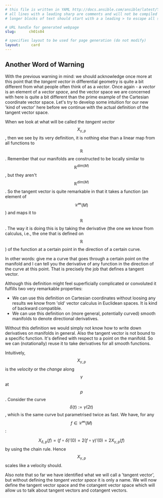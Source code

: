 ```yaml
---
# this file is written in YAML http://docs.ansible.com/ansible/latest/YAMLSyntax.html
# all lines with a leading sharp are comments and will not be compiled
# longer blocks of text should start with a a leading > to escape all special characters

# URL handle for generated webpage
slug:      ch01s04

# specifies layout to be used for page generation (do not modify)
layout:     card
---
```


## Another Word of Warning

With the previous warning in mind: we should acknowledge once more at this point that the _tangent vector_ in differential geometry is quite a bit different from what people often think of as a _vector_.
Once again - a _vector_ is an element of a _vector space_, and the vector space we are concerned with here is quite a bit different than the prime example of the Cartesian coordinate vector space.
Let's try to develop some intuition for our new 'kind of vector' here before we continue with the actual definition of the tangent vector space.

When we look at what will be called the _tangent vector_ $$X_{\gamma,p}$$, then we see by its very definition, it is nothing else than a linear map from all functions to $$\mathbb R$$.
Remember that our manifolds are constructed to be locally similar to $$\mathbb R^{dim(M)}$$, but they aren't $$\mathbb R^{dim(M)}$$. 
So the tangent vector is quite remarkable in that it takes a function (an element of $$\mathcal{C}^\infty(M)$$) and maps it to $$\mathbb R$$. 
The way it is doing this is by taking the derivative (the one we know from calculus, i.e., the one that is defined on $$\mathbb R$$) of the function at a certain point in the direction of a certain curve.

In other words: give me a curve that goes through a certain point on the manifold and I can tell you the derivative of any function in the direction of the curve at this point.
That is precisely the job that defines a tangent vector.

Although this definition might feel superficially complicated or convoluted it fulfills two very remarkable properties:
* We can use this definition on Cartesian coordinates without loosing any results we know from 'old' vector calculus in Euclidean spaces. It is kind of backward compatible.
* We can use this definition on (more general, potentially curved) smooth manifolds to denote directional derivatives.

Without this definition we would simply not know how to write down derivatives on manifolds in general. 
Also the tangent vector is not bound to a specific function. 
It's defined with respect to a point on the manifold. 
So we can (notationally) reuse it to take derivatives for all smooth functions. 

Intuitively, $$X_{\gamma,p}$$ is the _velocity_ or the _change_ along $$\gamma$$ at $$p$$. Consider the curve $$\delta(t):=\gamma(2t)$$, which is the same curve but parametrised twice as fast. 
We have, for any $$f\in \mathcal{C}^\infty(M)$$:

$$X_{\delta,p}(f) = (f\circ\delta)'(0)=2(f\circ\gamma)'(0)=2 X_{\gamma,p}(f) $$
by using the chain rule. Hence $$X_{\gamma,p}$$ scales like a velocity should.

Also note that so far we have identified what we will call a 'tangent vector', but without defining the _tangent vector space_ it is only a name. 
We will now define the tangent vector space and the cotangent vector space which will allow us to talk about tangent vectors and cotangent vectors.
